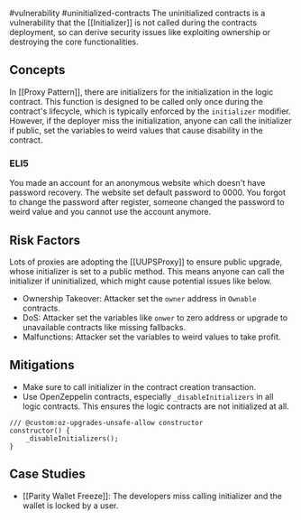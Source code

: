 #vulnerability #uninitialized-contracts 
The uninitialized contracts is a vulnerability that the [[Initializer]] is not called during the contracts deployment, so can derive security issues like exploiting ownership or destroying the core functionalities.
## Concepts
In [[Proxy Pattern]], there are initializers for the initialization in the logic contract. This function is designed to be called only once during the contract's lifecycle, which is typically enforced by the `initializer` modifier. However, if the deployer miss the initialization, anyone can call the initializer if public, set the variables to weird values that cause disability in the contract.
### ELI5
You made an account for an anonymous website which doesn't have password recovery. The website set default password to 0000. You forgot to change the password after register, someone changed the password to weird value and you cannot use the account anymore.
## Risk Factors
Lots of proxies are adopting the [[UUPSProxy]] to ensure public upgrade, whose initializer is set to a public method. This means anyone can call the initializer if uninitialized, which might cause potential issues like below.
- Ownership Takeover: Attacker set the `owner` address in `Ownable` contracts. 
- DoS: Attacker set the variables like `onwer` to zero address or upgrade to unavailable contracts like missing fallbacks.
- Malfunctions: Attacker set the variables to weird values to take profit.
## Mitigations
- Make sure to call initializer in the contract creation transaction.
- Use OpenZeppelin contracts, especially `_disableInitializers` in all logic contracts. This ensures the logic contracts are not initialized at all.
```solidity
/// @custom:oz-upgrades-unsafe-allow constructor
constructor() {
    _disableInitializers();
}
```

## Case Studies
- [[Parity Wallet Freeze]]: The developers miss calling initializer and the wallet is locked by a user.
